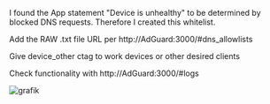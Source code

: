 I found the App statement "Device is unhealthy" to be determined by blocked DNS requests. Therefore I created this whitelist.

Add the RAW .txt file URL per http://AdGuard:3000/#dns_allowlists

Give device_other ctag to work devices or other desired clients

Check functionality with http://AdGuard:3000/#logs

![grafik](https://github.com/user-attachments/assets/d2979e3d-2354-412c-ae2e-da7e584f268b)

